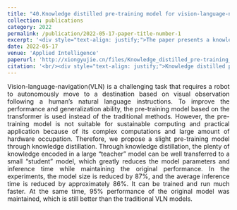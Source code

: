 ```yaml
---
title: "40.Knowledge distilled pre-training model for vision-language-navigation"
collection: publications
category: 2022
permalink: /publication/2022-05-17-paper-title-number-1
excerpt: '<div style="text-align: justify;">The paper presents a knowledge - distilled pre - training model for VLN. It shrinks model size and inference time, keeps 95% of the original performance, and outperforms baselines.</div>'
date: 2022-05-17
venue: 'Applied Intelligence'
paperurl: 'http://xiongyujie.cn/files/Knowledge_distilled_pre-training_model_for_vision-language-navigation.pdf'
citation: '<br/><div style="text-align: justify;">Knowledge distilled pre-training model for vision-language-navigation, B. Huang*, S. Zhang, J.-T. Huang, Y.-J. Yu, Z.-C. Shi and Y.-J. Xiong, Applied Intelligence, 2022, 53 (1): 5607–5619</div>'
---
```


<div style="text-align: justify;">Vision-language-navigation(VLN) is a challenging task that requires a robot to autonomously move to a destination based on visual observation following a human’s natural language instructions. To improve the performance and generalization ability, the pre-training model based on the transformer is used instead of the traditional methods. However, the pre-training model is not suitable for sustainable computing and practical application because of its complex computations and large amount of hardware occupation. Therefore, we propose a slight pre-training model through knowledge distillation. Through knowledge distillation, the plenty of knowledge encoded in a large “teacher” model can be well transferred to a small “student” model, which greatly reduces the model parameters and inference time while maintaining the original performance. In the experiments, the model size is reduced by 87%, and the average inference time is reduced by approximately 86%. It can be trained and run much faster. At the same time, 95% performance of the original model was maintained, which is still better than the traditional VLN models.</div>

<br/>
